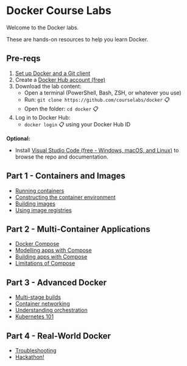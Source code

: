 # Docker Course Labs

Welcome to the Docker labs.

These are hands-on resources to help you learn Docker.

## Pre-reqs

1. [Set up Docker and a Git client](https://docs.docker.com/get-docker/)
2. Create a [Docker Hub account (free)](https://hub.docker.com/)
3. Download the lab content:
    - Open a terminal (PowerShell, Bash, ZSH, or whatever you use)
    - Run: `git clone https://github.com/courselabs/docker` 📋
    - Open the folder: `cd docker` 📋
4. Log in to Docker Hub:
    - `docker login` 📋 using your Docker Hub ID

**Optional:**
- Install [Visual Studio Code (free - Windows, macOS, and Linux)](https://code.visualstudio.com/) to browse the repo and documentation.

## Part 1 - Containers and Images

- [Running containers](https://docker.courselabs.co/lab1/running-containers)
- [Constructing the container environment](https://docker.courselabs.co/lab1/container-environment)
- [Building images](https://docker.courselabs.co/lab1/building-images)
- [Using image registries](https://docker.courselabs.co/lab1/image-registries)

## Part 2 - Multi-Container Applications

- [Docker Compose](https://docker.courselabs.co/lab2/docker-compose)
- [Modelling apps with Compose](https://docker.courselabs.co/lab2/modelling-apps)
- [Building apps with Compose](https://docker.courselabs.co/lab2/building-apps)
- [Limitations of Compose](https://docker.courselabs.co/lab2/compose-limitations)

## Part 3 - Advanced Docker

- [Multi-stage builds](https://docker.courselabs.co/lab3/multi-stage-builds)
- [Container networking](https://docker.courselabs.co/lab3/container-networking)
- [Understanding orchestration](https://docker.courselabs.co/lab3/orchestration)
- [Kubernetes 101](https://docker.courselabs.co/lab3/kubernetes-101)

## Part 4 - Real-World Docker

- [Troubleshooting](https://docker.courselabs.co/lab4/troubleshooting)
- [Hackathon!](https://docker.courselabs.co/lab4/hackathon)

